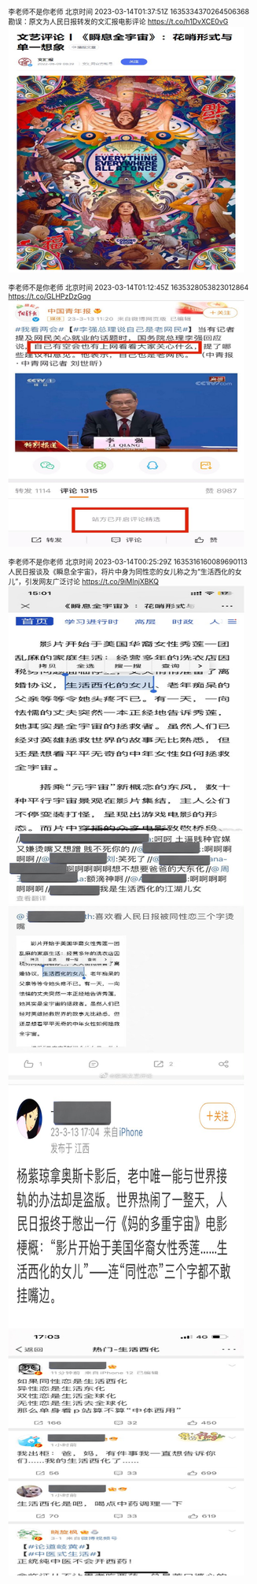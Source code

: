 李老师不是你老师 北京时间 2023-03-14T01:37:51Z 1635334370264506368<br>勘误：原文为人民日报转发的文汇报电影评论 https://t.co/h1DvXCE0vG<br><img src='/temp/image/2023/w-Month-3/1635334370264506368_0.jpg' width='480' height='500'><br><br>李老师不是你老师 北京时间 2023-03-14T01:12:45Z 1635328053823012864<br>https://t.co/GLHPzDzGqg<br><img src='/temp/image/2023/w-Month-3/1635328053823012864_0.jpg' width='480' height='500'><br><br>李老师不是你老师 北京时间 2023-03-14T00:25:29Z 1635316160089690113<br>人民日报谈及《瞬息全宇宙》，将片中身为同性恋的女儿称之为“生活西化的女儿”，引发网友广泛讨论 https://t.co/9iMInjXBKQ<br><img src='/temp/image/2023/w-Month-3/1635316160089690113_0.jpg' width='480' height='500'><img src='/temp/image/2023/w-Month-3/1635316160089690113_1.jpg' width='480' height='500'><img src='/temp/image/2023/w-Month-3/1635316160089690113_2.jpg' width='480' height='500'><img src='/temp/image/2023/w-Month-3/1635316160089690113_3.jpg' width='480' height='500'><br><br>